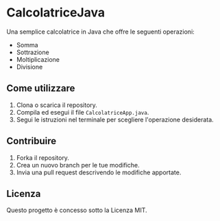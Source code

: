 # CalcolatriceJava

Una semplice calcolatrice in Java che offre le seguenti operazioni:

- Somma
- Sottrazione
- Moltiplicazione
- Divisione

## Come utilizzare

1. Clona o scarica il repository.
2. Compila ed esegui il file `CalcolatriceApp.java`.
3. Segui le istruzioni nel terminale per scegliere l'operazione desiderata.

## Contribuire

1. Forka il repository.
2. Crea un nuovo branch per le tue modifiche.
3. Invia una pull request descrivendo le modifiche apportate.

## Licenza

Questo progetto è concesso sotto la Licenza MIT.

